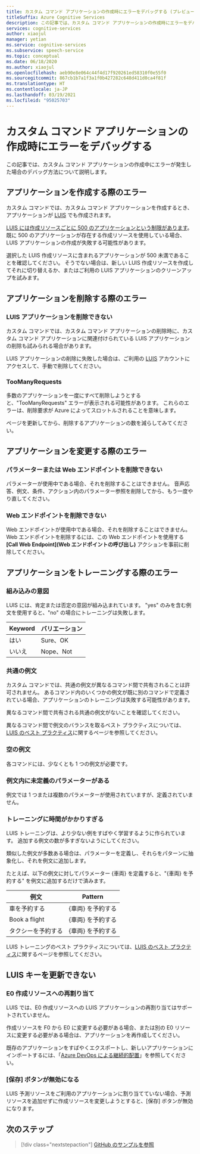 ```yaml
---
title: カスタム コマンド アプリケーションの作成時にエラーをデバッグする (プレビュー)
titleSuffix: Azure Cognitive Services
description: この記事では、カスタム コマンド アプリケーションの作成時にエラーをデバッグする方法について説明します。
services: cognitive-services
author: xiaojul
manager: yetian
ms.service: cognitive-services
ms.subservice: speech-service
ms.topic: conceptual
ms.date: 06/18/2020
ms.author: xiaojul
ms.openlocfilehash: aeb90e8e064c44f4d17f920261ed58310f0e55f0
ms.sourcegitcommit: 867cb1b7a1f3a1f0b427282c648d411d0ca4f81f
ms.translationtype: HT
ms.contentlocale: ja-JP
ms.lasthandoff: 03/19/2021
ms.locfileid: "95025703"
---
```

# <a name="debug-errors-when-authoring-a-custom-commands-application"></a>カスタム コマンド アプリケーションの作成時にエラーをデバッグする

この記事では、カスタム コマンド アプリケーションの作成中にエラーが発生した場合のデバッグ方法について説明します。 

## <a name="errors-when-creating-an-application"></a>アプリケーションを作成する際のエラー
カスタム コマンドでは、カスタム コマンド アプリケーションを作成するとき、アプリケーションが [LUIS](https://www.luis.ai/) でも作成されます。 

[LUIS には作成リソースごとに 500 のアプリケーションという制限があります](../luis/luis-limits.md)。 既に 500 のアプリケーションが存在する作成リソースを使用している場合、LUIS アプリケーションの作成が失敗する可能性があります。 

選択した LUIS 作成リソースに含まれるアプリケーションが 500 未満であることを確認してください。 そうでない場合は、新しい LUIS 作成リソースを作成してそれに切り替えるか、またはご利用の LUIS アプリケーションのクリーンアップを試みます。  

## <a name="errors-when-deleting-an-application"></a>アプリケーションを削除する際のエラー
### <a name="cant-delete-luis-application"></a>LUIS アプリケーションを削除できない
カスタム コマンドでは、カスタム コマンド アプリケーションの削除時に、カスタム コマンド アプリケーションに関連付けられている LUIS アプリケーションの削除も試みられる場合があります。

LUIS アプリケーションの削除に失敗した場合は、ご利用の [LUIS](https://www.luis.ai/) アカウントにアクセスして、手動で削除してください。

### <a name="toomanyrequests"></a>TooManyRequests
多数のアプリケーションを一度にすべて削除しようとすると、"TooManyRequests" エラーが表示される可能性があります。 これらのエラーは、削除要求が Azure によってスロットルされることを意味します。 

ページを更新してから、削除するアプリケーションの数を減らしてみてください。

## <a name="errors-when-modifying-an-application"></a>アプリケーションを変更する際のエラー

### <a name="cant-delete-a-parameter-or-a-web-endpoint"></a>パラメーターまたは Web エンドポイントを削除できない
パラメーターが使用中である場合、それを削除することはできません。 音声応答、例文、条件、アクション内のパラメーター参照を削除してから、もう一度やり直してください。

### <a name="cant-delete-a-web-endpoint"></a>Web エンドポイントを削除できない
Web エンドポイントが使用中である場合、それを削除することはできません。 Web エンドポイントを削除するには、この Web エンドポイントを使用する **[Call Web Endpoint]\(Web エンドポイントの呼び出し\)** アクションを事前に削除してください。

## <a name="errors-when-training-an-application"></a>アプリケーションをトレーニングする際のエラー
### <a name="built-in-intents"></a>組み込みの意図
LUIS には、肯定または否定の意図が組み込まれています。 "yes" のみを含む例文を使用すると、"no" の場合にトレーニングは失敗します。 

| Keyword | バリエーション | 
| ------- | --------- | 
| はい | Sure、OK |
| いいえ | Nope、Not | 

### <a name="common-sample-sentences"></a>共通の例文
カスタム コマンドでは、共通の例文が異なるコマンド間で共有されることは許可されません。 あるコマンド内のいくつかの例文が既に別のコマンドで定義されている場合、アプリケーションのトレーニングは失敗する可能性があります。 

異なるコマンド間で共有される共通の例文がないことを確認してください。 

異なるコマンド間で例文のバランスを取るベスト プラクティスについては、[LUIS のベスト プラクティス](../luis/luis-concept-best-practices.md)に関するページを参照してください。

### <a name="empty-sample-sentences"></a>空の例文
各コマンドには、少なくとも 1 つの例文が必要です。

### <a name="undefined-parameter-in-sample-sentences"></a>例文内に未定義のパラメーターがある
例文では 1 つまたは複数のパラメーターが使用されていますが、定義されていません。

### <a name="training-takes-too-long"></a>トレーニングに時間がかかりすぎる
LUIS トレーニングは、より少ない例をすばやく学習するように作られています。 追加する例文の数が多すぎないようにしてください。 

類似した例文が多数ある場合は、パラメーターを定義し、それらをパターンに抽象化し、それを例文に追加します。

たとえば、以下の例文に対してパラメーター {車両} を定義すると、"{車両} を予約する" を例文に追加するだけで済みます。

| 例文 | Pattern | 
| ------- | ------- | 
| 車を予約する | {車両} を予約する | 
| Book a flight | {車両} を予約する |
| タクシーを予約する | {車両} を予約する |

LUIS トレーニングのベスト プラクティスについては、[LUIS のベスト プラクティス](../luis/luis-concept-best-practices.md)に関するページを参照してください。

## <a name="cant-update-luis-key"></a>LUIS キーを更新できない
### <a name="reassign-to-e0-authoring-resource"></a>E0 作成リソースへの再割り当て
LUIS では、E0 作成リソースへの LUIS アプリケーションの再割り当てはサポートされていません。

作成リソースを F0 から E0 に変更する必要がある場合、または別の E0 リソースに変更する必要がある場合は、アプリケーションを再作成してください。 

既存のアプリケーションをすばやくエクスポートし、新しいアプリケーションにインポートするには、「[Azure DevOps による継続的配置](./how-to-custom-commands-deploy-cicd.md)」を参照してください。

### <a name="save-button-is-disabled"></a>[保存] ボタンが無効になる
LUIS 予測リソースをご利用のアプリケーションに割り当てていない場合、予測リソースを追加せずに作成リソースを変更しようとすると、[保存] ボタンが無効になります。

## <a name="next-steps"></a>次のステップ

> [!div class="nextstepaction"]
> [GitHub のサンプルを参照](https://aka.ms/speech/cc-samples)